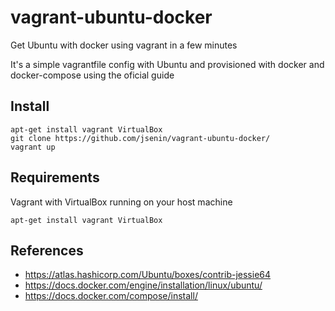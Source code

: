# vagrant-ubuntu-docker
Get Ubuntu with docker using vagrant in a few minutes

It's a simple vagrantfile config with Ubuntu and provisioned with docker and docker-compose using the oficial guide


## Install
```
apt-get install vagrant VirtualBox
git clone https://github.com/jsenin/vagrant-ubuntu-docker/
vagrant up
```

## Requirements
Vagrant with VirtualBox running on your host machine
```
apt-get install vagrant VirtualBox
```

## References 
* https://atlas.hashicorp.com/Ubuntu/boxes/contrib-jessie64
* https://docs.docker.com/engine/installation/linux/ubuntu/
* https://docs.docker.com/compose/install/
